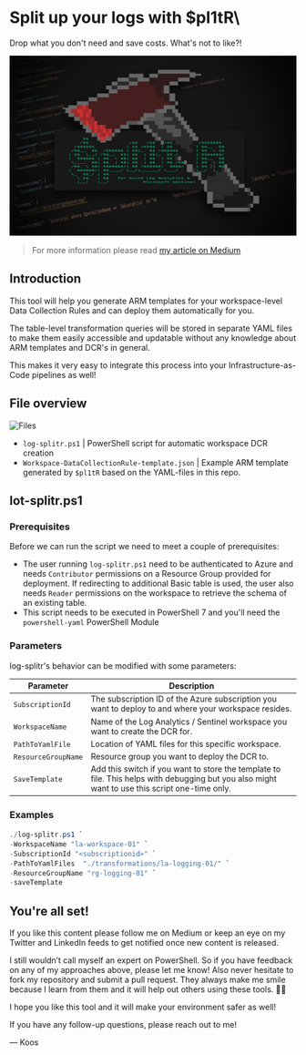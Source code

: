 # Split up your logs with $pl1tR\
Drop what you don't need and save costs. What's not to like?!

![SplitR logo](.images/splitr-logo.jpg)

> For more information please read [my article on Medium]()

## Introduction

This tool will help you generate ARM templates for your workspace-level Data Collection Rules and can deploy them automatically for you.

The table-level transformation queries will be stored in separate YAML files to make them easily accessible and updatable without any knowledge about ARM templates and DCR's in general.

This makes it very easy to integrate this process into your Infrastructure-as-Code pipelines as well!

## File overview

![Files](.images/files.png)

* `log-splitr.ps1` | PowerShell script for automatic workspace DCR creation
* `Workspace-DataCollectionRule-template.json` | Example ARM template generated by `$pl1tR` based on the YAML-files in this repo.

## lot-splitr.ps1

### Prerequisites

Before we can run the script we need to meet a couple of prerequisites:

* The user running `log-splitr.ps1` need to be authenticated to Azure and needs `Contributor` permissions on a Resource Group provided for deployment. If redirecting to additional Basic table is used, the user also needs `Reader` permissions on the workspace to retrieve the schema of an existing table.
* This script needs to be executed in PowerShell 7 and you'll need the `powershell-yaml` PowerShell Module

### Parameters

log-splitr's behavior can be modified with some parameters:

| Parameter | Description |
| --- | --- |
| `SubscriptionId` | The subscription ID of the Azure subscription you want to deploy to and where your workspace resides. |
| `WorkspaceName` | Name of the Log Analytics / Sentinel workspace you want to create the DCR for. |
| `PathToYamlFile` | Location of YAML files for this specific workspace. |
| `ResourceGroupName` | Resource group you want to deploy the DCR to. |
| `SaveTemplate` | Add this switch if you want to store the template to file. This helps with debugging but you also might want to use this script one-time only. |

### Examples

```PowerShell
./log-splitr.ps1 `
-WorkspaceName "la-workspace-01" `
-SubscriptionId "<subscriptionid>" `
-PathToYamlFiles  "./transformations/la-logging-01/" `
-ResourceGroupName "rg-logging-01" `
-saveTemplate
```

## You're all set!

If you like this content please follow me on Medium or keep an eye on my Twitter and LinkedIn feeds to get notified once new content is released.

I still wouldn’t call myself an expert on PowerShell. So if you have feedback on any of my approaches above, please let me know! Also never hesitate to fork my repository and submit a pull request. They always make me smile because I learn from them and it will help out others using these tools. 👌🏻

I hope you like this tool and it will make your environment safer as well!

If you have any follow-up questions, please reach out to me!

— Koos
